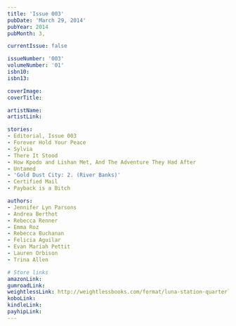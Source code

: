 ```yaml
---
title: 'Issue 003'
pubDate: 'March 29, 2014'
pubYear: 2014
pubMonth: 3,

currentIssue: false

issueNumber: '003'
volumeNumber: '01'
isbn10: 
isbn13: 

coverImage: 
coverTitle: 

artistName: 
artistLink: 

stories:
- Editorial, Issue 003
- Forever Hold Your Peace
- Sylvia
- There It Stood
- How Kpodo and Lishan Met, And The Adventure They Had After
- Untamed
- 'Gold Dust City: 2. (River Banks)'
- Certified Mail
- Payback is a Bitch

authors:
- Jennifer Lyn Parsons
- Andrea Berthot
- Rebecca Renner
- Emma Roz
- Rebecca Buchanan
- Felicia Aguilar
- Evan Mariah Pettit
- Lauren Orbison
- Trina Allen

# Store links
amazonLink: 
gumroadLink: 
weightlessLink: http://weightlessbooks.com/format/luna-station-quarterly-issue-3/
koboLink: 
kindleLink: 
payhipLink: 
---
```

